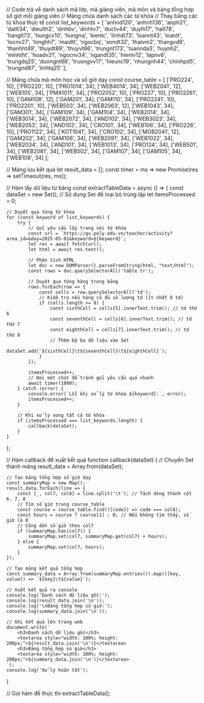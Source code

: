 // Code trả về danh sách mã lớp, mã giảng viên, mã môn và bảng tổng hợp số giờ mỗi giảng viên
// Mảng chứa danh sách các từ khóa
// Thay bằng các từ khóa thực tế
const list_keywords = [
    'anhnd120',
    'anhnh136',
    'anph21',
    'datlt34',
    'dieulth2',
    'dinhbv',
    'dinhtv7',
    'ductv44',
    'duylh17',
    'halt78',
    'hanglt73',
    'hungcv10',
    'hungnq',
    'kientc',
    'linhdt73',
    'loannt43',
    'loantt',
    'locnv27',
    'longhh7',
    'maidtt',
    'ngocbq',
    'sondt32',
    'thaivm2',
    'thangvd9',
    'thanhht49',
    'thuydt89',
    'thuyvt66',
    'trungnt173',
    'tuannda3',
    'huynh2',
    'minhtht',
    'hoadv21',
    'ngocnv34',
    'ngandt35',
    'hienlv12',
    'lapnv6',
    'trungdq25',
    'duongnt88',
    'truongvv17',
    'hieunc19',
    'nhungnh44',
    'chinhpd5',
    'trungnd87',
    'linhtq25'
];

// Mảng chứa mã môn học và số giờ dạy
const course_table = [
    ['PRO224', 10],
    ['PRO220', 10],
    ['PRO1014', 34],
    ['WEB4014', 34],
    ['WEB2041', 12],
    ['WEB105', 34],
    ['PMA1011', 34],
    ['PRO2052', 10],
    ['PRO227', 10],
    ['PRO2261', 10],
    ['GAM108', 12],
    ['GAM201', 34],
    ['GAM110', 34],
    ['PRO2241', 10],
    ['PRO2201', 10],
    ['WEB503', 34],
    ['WEB2063', 12],
    ['WEB1043', 34],
    ['GAM301', 34],
    ['GAM109', 34],
    ['GAM104', 34],
    ['WEB2014', 34],
    ['WEB3014', 34],
    ['WEB2072', 34],
    ['AND102', 34],
    ['WEB3023', 34],
    ['WEB2053', 34],
    ['AND103', 34],
    ['CRO101', 34],
    ['WEB106', 34],
    ['PRO226', 10],
    ['PRO1122', 34],
    ['KOT1041', 34],
    ['CRO102', 34],
    ['MOB2041', 12],
    ['GAM202', 34],
    ['GAM106', 34],
    ['WEB2091', 34],
    ['WEB1022', 34],
    ['WEB2034', 34],
    ['AND101', 34],
    ['WEB1013', 34],
    ['PRO124', 34],
    ['WEB501', 34],
    ['WEB2081', 34],
    ['WEB502', 34],
    ['GAM107', 34],
    ['GAM105', 34],
    ['WEB108', 34]
];

// Mảng lưu kết quả
let result_data = [];
const timer = ms => new Promise(res => setTimeout(res, ms));

// Hàm lấy dữ liệu từ bảng
const extractTableData = async () => {
    const dataSet = new Set(); // Sử dụng Set để loại bỏ trùng lặp
    let itemsProcessed = 0;

    // Duyệt qua từng từ khóa
    for (const keyword of list_keywords) {
        try {
            // Gửi yêu cầu lấy trang với từ khóa
            const url = `https://gv.poly.edu.vn/teacher/activity?area_id=&day=2025-05-01&keyword=${keyword}`;
            let res = await fetch(url);
            let html = await res.text();

            // Phân tích HTML
            let doc = new DOMParser().parseFromString(html, "text/html");
            const rows = doc.querySelectorAll('table tr');

            // Duyệt qua từng hàng trong bảng
            rows.forEach(row => {
                const cells = row.querySelectorAll('td');
                // Kiểm tra nếu hàng có đủ số lượng td (ít nhất 8 td)
                if (cells.length >= 8) {
                    const sixthCell = cells[5].innerText.trim(); // td thứ 6
                    const seventhCell = cells[6].innerText.trim(); // td thứ 7
                    const eighthCell = cells[7].innerText.trim(); // td thứ 8
                    // Thêm bộ ba dữ liệu vào Set
                    dataSet.add(`${sixthCell}\t${seventhCell}\t${eighthCell}`);
                }
            });

            itemsProcessed++;
            // Đợi một chút để tránh gửi yêu cầu quá nhanh
            await timer(1000);
        } catch (error) {
            console.error(`Lỗi khi xử lý từ khóa ${keyword}:`, error);
            itemsProcessed++;
        }

        // Khi xử lý xong tất cả từ khóa
        if (itemsProcessed === list_keywords.length) {
            callback(dataSet);
        }
    }
};

// Hàm callback để xuất kết quả
function callback(dataSet) {
    // Chuyển Set thành mảng
    result_data = Array.from(dataSet);

    // Tạo bảng tổng hợp số giờ dạy
    const summaryMap = new Map();
    result_data.forEach(line => {
        const [_, col7, col8] = line.split('\t'); // Tách dòng thành cột 6, 7, 8
        // Tìm số giờ trong course_table
        const course = course_table.find(([code]) => code === col8);
        const hours = course ? course[1] : 0; // Nếu không tìm thấy, số giờ là 0
        // Cộng dồn số giờ theo col7
        if (summaryMap.has(col7)) {
            summaryMap.set(col7, summaryMap.get(col7) + hours);
        } else {
            summaryMap.set(col7, hours);
        }
    });

    // Tạo mảng kết quả tổng hợp
    const summary_data = Array.from(summaryMap.entries()).map(([key, value]) => `${key}\t${value}`);

    // Xuất kết quả ra console
    console.log('Danh sách dữ liệu gốc:');
    console.log(result_data.join('\n'));
    console.log('\nBảng tổng hợp số giờ:');
    console.log(summary_data.join('\n'));

    // Ghi kết quả lên trang web
    document.write(`
        <h3>Danh sách dữ liệu gốc</h3>
        <textarea style="width: 100%; height: 200px;">${result_data.join('\n')}</textarea>
        <h3>Bảng tổng hợp số giờ</h3>
        <textarea style="width: 100%; height: 200px;">${summary_data.join('\n')}</textarea>
    `);
    console.log('Xử lý hoàn tất');
}

// Gọi hàm để thực thi
extractTableData();
